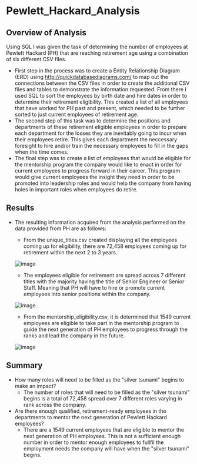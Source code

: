 # Pewlett_Hackard_Analysis
## Overview of Analysis
Using SQL I was given the task of determining the number of employees at Pewlett Hackard (PH) that are reaching retirement age using a combination of six different CSV files. 
- First step in the process was to create a Entity Relationship Diagram (ERD) using http://quickdatabasediagrams.com/ to map out the connections between the CSV files in order to create the additional CSV files and tables to demonstrate the information requested. From there I used SQL to sort the employees by birth date and hire dates in order to determine their retirement eligibility. This created a list of all employees that have worked for PH past and present, which needed to be further sorted to just current employees of retirement age. 
- The second step of this task was to determine the positions and departments of these retirement eligible employees in order to prepare each department for the losses they are inevitably going to incur when their employees retire. This gives each department the neccessary foresight to hire and/or train the necessary employees to fill in the gaps when the time comes. 
- The final step was to create a list of employees that would be eligible for the mentorship program the company would like to enact in order for current employees to progress forward in their career. This program would give current employees the insight they need in order to be promoted into leadership roles and would help the company from having holes in important roles when employees do retire. 
## Results
- The resulting information acquired from the analysis performed on the data provided from PH are as follows:
    * From the unique_titles.csv created displaying all the employees coming up for eligibility, there are 72,458 employees coming up for retirement within the next 2 to 3 years. 
    
    ![image](https://user-images.githubusercontent.com/111200771/197666894-8520fce9-f781-4924-9be0-eb210f5bd9c7.png)

    
   * The employees eligible for retirement are spread across 7 different titles with the majority having the title of Senior Engineer or Senior Staff. Meaning that PH will have to hire or promote current employees into senior positions within the company.
   
    ![image](https://user-images.githubusercontent.com/111200771/197666279-68f24d68-a9da-4d62-aae2-8f19c11ee582.png)
    
    * From the mentorship_eligibility.csv, it is determined that 1549 current employees are eligible to take part in the mentorship program to guide the next generation of PH employees to progress through the ranks and lead the company in the future. 
    
   ![image](https://user-images.githubusercontent.com/111200771/197666184-dc5d84f2-7665-4ad1-9078-ad111c49470d.png)

## Summary
- How many roles will need to be filled as the "silver tsunami" begins to make an impact?
    * The number of roles that will need to be filled as the "silver tsunami" begins is a total of 72,458 spread over 7 different roles varying in rank across the company. 
- Are there enough qualified, retirement-ready employees in the departments to mentor the next generation of Pewlett Hackard employees?
    * There are a 1549 current employees that are eligible to mentor the next generation of PH employees. This is not a sufficient enough number in order to mentor enough employees to fullfil the employment needs the company will have when the "silver tsunami" begins. 
